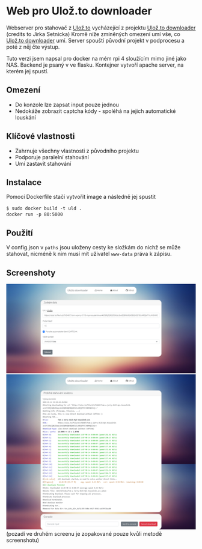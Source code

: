 # Web pro Ulož.to downloader

Webserver pro stahovač z [Ulož.to](http://ulozto.cz) vycházející z projektu [Ulož.to downloader](https://github.com/setnicka/ulozto-downloader#ulo%C5%BEto-downloader) (credits to Jirka Setnicka) Kromě níže zmíněných omezení umí vše, co [Ulož.to downloader](https://github.com/setnicka/ulozto-downloader#ulo%C5%BEto-downloader) umí. Server spouští původní projekt v podprocesu a poté z něj čte výstup.

Tuto verzi jsem napsal pro docker na mém rpi 4 sloužícím mimo jiné jako NAS. Backend je psaný v ve flasku. Kontejner vytvoří apache server, na kterém jej spustí.

## Omezení
* Do konzole lze zapsat input pouze jednou
* Nedokáže zobrazit captcha kódy - spoléhá na jejich automatické louskání

## Klíčové vlastnosti
* Zahrnuje všechny vlastnosti z původního projektu
* Podporuje paralelní stahování
* Umí zastavit stahování

## Instalace
Pomocí Dockerfile stačí vytvořit image a následně jej spustit
```shell
$ sudo docker build -t uld .
docker run -p 80:5000
```
## Použití
V config.json v `paths` jsou uloženy cesty ke složkám do nichž se může stahovat, nicméně k nim musí mít uživatel `www-data` práva k zápisu.

## Screenshoty
![Ukázka stahování](https://raw.githubusercontent.com/Kvasa52/ulozto-downloader/master/zadaniDat.png)
![Ukázka stahování](https://raw.githubusercontent.com/Kvasa52/ulozto-downloader/master/stahovani.png)
(pozadí ve druhém screenu je zopakované pouze kvůli metodě screenshotu)
